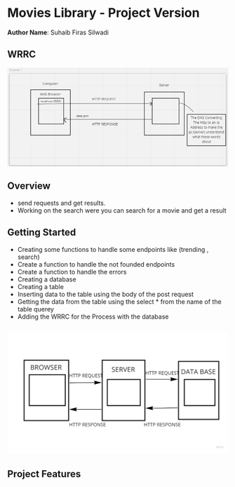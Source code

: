 # Movies Library - Project Version

**Author Name**: Suhaib Firas Silwadi

## WRRC
![WRRCIMAGE](./img/WRRC.png)
## Overview
* send requests and get results.
* Working on the search were you can search for a movie and get a result
## Getting Started
* Creating some functions to handle some endpoints like (trending , search)
* Create a function to handle the not founded endpoints
* Create a function to handle the errors
* Creating a database 
* Creating a table 
* Inserting data to the table using the body of the post request
* Getting the data from the table using the select * from the name of the table querey
* Adding the WRRC for the Process with the database
## ![WRRCIMAGE](./img/WRRCFORDATABASE.jpg)
## Project Features
<!-- What are the features included in you app -->